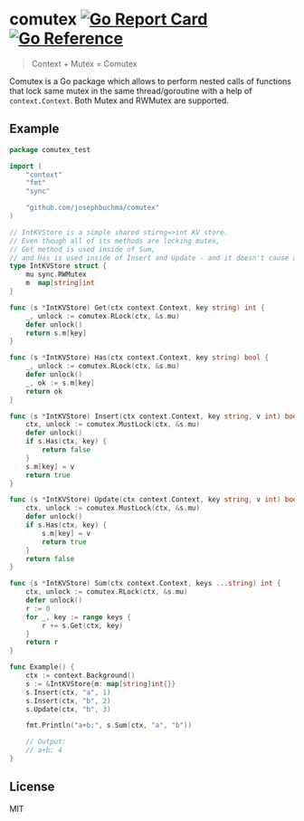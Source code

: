 
# comutex [![Go Report Card](https://goreportcard.com/badge/github.com/josephbuchma/comutex)](https://goreportcard.com/badge/github.com/josephbuchma/comutex) [![Go Reference](https://pkg.go.dev/badge/github.com/josephbuchma/comutex.svg)](https://pkg.go.dev/github.com/josephbuchma/comutex)

> Context + Mutex = Comutex

Comutex is a Go package which allows to perform nested calls of functions that lock same mutex 
in the same thread/goroutine with a help of `context.Context`.
Both Mutex and RWMutex are supported.

## Example

```go
package comutex_test

import (
	"context"
	"fmt"
	"sync"

	"github.com/josephbuchma/comutex"
)

// IntKVStore is a simple shared stirng=>int KV store.
// Even though all of its methods are locking mutex,
// Get method is used inside of Sum,
// and Has is used inside of Insert and Update - and it doesn't cause a deadlock.
type IntKVStore struct {
	mu sync.RWMutex
	m  map[string]int
}

func (s *IntKVStore) Get(ctx context.Context, key string) int {
	_, unlock := comutex.RLock(ctx, &s.mu)
	defer unlock()
	return s.m[key]
}

func (s *IntKVStore) Has(ctx context.Context, key string) bool {
	_, unlock := comutex.RLock(ctx, &s.mu)
	defer unlock()
	_, ok := s.m[key]
	return ok
}

func (s *IntKVStore) Insert(ctx context.Context, key string, v int) bool {
	ctx, unlock := comutex.MustLock(ctx, &s.mu)
	defer unlock()
	if s.Has(ctx, key) {
		return false
	}
	s.m[key] = v
	return true
}

func (s *IntKVStore) Update(ctx context.Context, key string, v int) bool {
	ctx, unlock := comutex.MustLock(ctx, &s.mu)
	defer unlock()
	if s.Has(ctx, key) {
		s.m[key] = v
		return true
	}
	return false
}

func (s *IntKVStore) Sum(ctx context.Context, keys ...string) int {
	ctx, unlock := comutex.RLock(ctx, &s.mu)
	defer unlock()
	r := 0
	for _, key := range keys {
		r += s.Get(ctx, key)
	}
	return r
}

func Example() {
	ctx := context.Background()
	s := &IntKVStore{m: map[string]int{}}
	s.Insert(ctx, "a", 1)
	s.Insert(ctx, "b", 2)
	s.Update(ctx, "b", 3)

	fmt.Println("a+b:", s.Sum(ctx, "a", "b"))

	// Output:
	// a+b: 4
}

```


## License

MIT